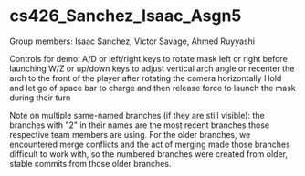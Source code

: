 # cs426_Sanchez_Isaac_Asgn5

Group members: Isaac Sanchez, Victor Savage, Ahmed Ruyyashi

Controls for demo: A/D or left/right keys to rotate mask left or right before launching
                   W/Z or up/down keys to adjust vertical arch angle or recenter the arch to the front of the player after rotating the camera horizontally
                   Hold and let go of space bar to charge and then release force to launch the mask during their turn

Note on multiple same-named branches (if they are still visible): the branches with "2" in their names are the most recent branches those respective team members are using. For the older branches, we encountered merge conflicts and the act of merging made those branches difficult to work with, so the numbered branches were created from older, stable commits from those older branches.

